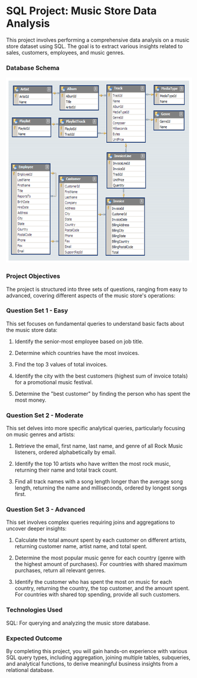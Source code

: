 # SQL Project: Music Store Data Analysis
This project involves performing a comprehensive data analysis on a music store dataset using SQL. The goal is to extract various insights related to sales, customers, employees, and music genres.
### Database Schema
<img src="https://github.com/ms-vishwas/Music-Store-Analysis/blob/main/Datasets/MusicDatabaseSchema.png" width="600" height="500">

### Project Objectives
The project is structured into three sets of questions, ranging from easy to advanced, covering different aspects of the music store's operations:

### Question Set 1 - Easy
This set focuses on fundamental queries to understand basic facts about the music store data:

1. Identify the senior-most employee based on job title.

2. Determine which countries have the most invoices.

3. Find the top 3 values of total invoices.

4. Identify the city with the best customers (highest sum of invoice totals) for a promotional music festival.

5. Determine the "best customer" by finding the person who has spent the most money.

### Question Set 2 - Moderate
This set delves into more specific analytical queries, particularly focusing on music genres and artists:

1. Retrieve the email, first name, last name, and genre of all Rock Music listeners, ordered alphabetically by email.

2. Identify the top 10 artists who have written the most rock music, returning their name and total track count.

3. Find all track names with a song length longer than the average song length, returning the name and milliseconds, ordered by longest songs first.

### Question Set 3 - Advanced
This set involves complex queries requiring joins and aggregations to uncover deeper insights:

1. Calculate the total amount spent by each customer on different artists, returning customer name, artist name, and total spent.

2. Determine the most popular music genre for each country (genre with the highest amount of purchases). For countries with shared maximum purchases, return all relevant genres.

3. Identify the customer who has spent the most on music for each country, returning the country, the top customer, and the amount spent. For countries with shared top spending, provide all such customers.

### Technologies Used
SQL: For querying and analyzing the music store database.

### Expected Outcome
By completing this project, you will gain hands-on experience with various SQL query types, including aggregation, joining multiple tables, subqueries, and analytical functions, to derive meaningful business insights from a relational database.
